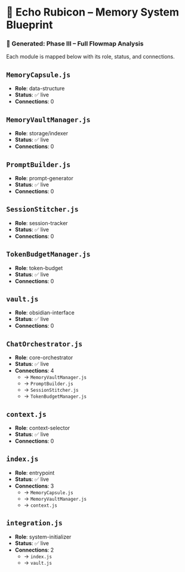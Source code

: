 # 🧠 Echo Rubicon – Memory System Blueprint

### 📅 Generated: Phase III – Full Flowmap Analysis

Each module is mapped below with its role, status, and connections.

## `MemoryCapsule.js`
- **Role**: data-structure
- **Status**: ✅ live
- **Connections**: 0

## `MemoryVaultManager.js`
- **Role**: storage/indexer
- **Status**: ✅ live
- **Connections**: 0

## `PromptBuilder.js`
- **Role**: prompt-generator
- **Status**: ✅ live
- **Connections**: 0

## `SessionStitcher.js`
- **Role**: session-tracker
- **Status**: ✅ live
- **Connections**: 0

## `TokenBudgetManager.js`
- **Role**: token-budget
- **Status**: ✅ live
- **Connections**: 0

## `vault.js`
- **Role**: obsidian-interface
- **Status**: ✅ live
- **Connections**: 0

## `ChatOrchestrator.js`
- **Role**: core-orchestrator
- **Status**: ✅ live
- **Connections**: 4
  - → `MemoryVaultManager.js`
  - → `PromptBuilder.js`
  - → `SessionStitcher.js`
  - → `TokenBudgetManager.js`

## `context.js`
- **Role**: context-selector
- **Status**: ✅ live
- **Connections**: 0

## `index.js`
- **Role**: entrypoint
- **Status**: ✅ live
- **Connections**: 3
  - → `MemoryCapsule.js`
  - → `MemoryVaultManager.js`
  - → `context.js`

## `integration.js`
- **Role**: system-initializer
- **Status**: ✅ live
- **Connections**: 2
  - → `index.js`
  - → `vault.js`

